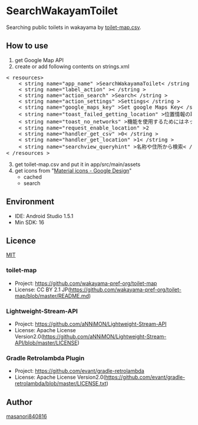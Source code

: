 # SearchWakayamToilet
Searching public toilets in wakayama by [toilet-map.csv](https://github.com/wakayama-pref-org/toilet-map/blob/master/toilet-map.csv).

## How to use
1. get Google Map API
2. create or add following contents on strings.xml
<pre>
< resources>
    < string name="app_name" >SearchWakayamaToilet< /string >
    < string name="label_action" >< /string >
    < string name="action_search" >Search< /string >
    < string name="action_settings" >Settings< /string >
    < string name="google_maps_key" >Set google Maps Key< /string >
    < string name="toast_failed_getting_location" >位置情報の取得に失敗しました\nもう一度ボタンを押してください< /string >
    < string name="toast_no_networks" >機能を使用するためにはネットワークを有効にしてください< /string >
    < string name="request_enable_location" >2</string >
    < string name="handler_get_csv" >0< /string >
    < string name="handler_get_location" >1< /string >
    < string name="searchview_queryhint" >名称や住所から検索< /string >
< /resources >
</pre>
3. get toilet-map.csv and put it in app/src/main/assets
4. get icons from "[Material icons - Google Design](https://design.google.com/icons/index.html)"
    * cached
    * search

## Environment
* IDE: Android Studio 1.5.1
* Min SDK: 16

## Licence
[MIT](https://github.com/tcnksm/tool/blob/master/LICENCE)

### toilet-map
* Project: https://github.com/wakayama-pref-org/toilet-map
* License: CC BY 2.1 JP(https://github.com/wakayama-pref-org/toilet-map/blob/master/README.md)

### Lightweight-Stream-API
* Project: https://github.com/aNNiMON/Lightweight-Stream-API
* License: Apache License Version2.0(https://github.com/aNNiMON/Lightweight-Stream-API/blob/master/LICENSE)

### Gradle Retrolambda Plugin
* Project: https://github.com/evant/gradle-retrolambda
* License: Apache License Version2.0(https://github.com/evant/gradle-retrolambda/blob/master/LICENSE.txt)

## Author
[masanori840816](https://github.com/masanori840816)
